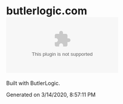 # butlerlogic.com ![Version](https://img.shields.io/github/v/tag/butlerlogic/butlerlogic.com?label=Latest&style=for-the-badge)

Built with ButlerLogic.

Generated on 3/14/2020, 8:57:11 PM